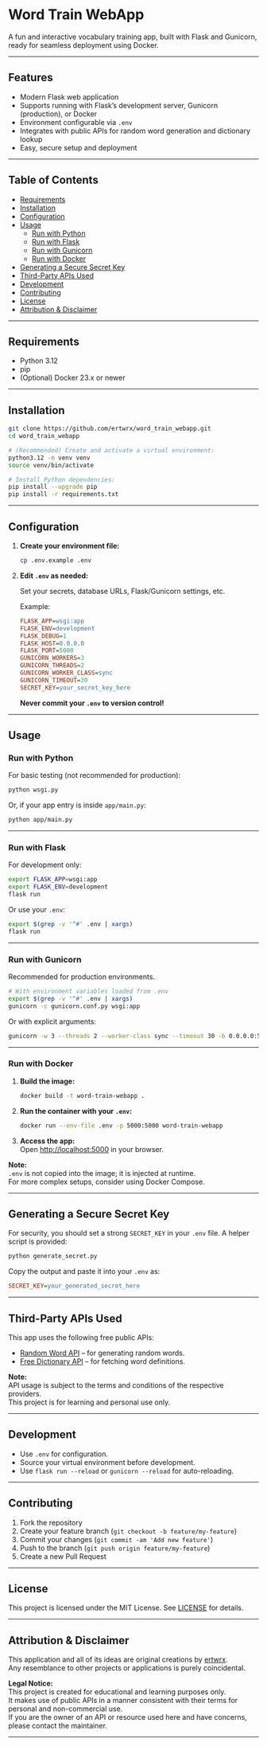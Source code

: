 # Word Train WebApp

A fun and interactive vocabulary training app, built with Flask and Gunicorn, ready for seamless deployment using Docker.

---

## Features

- Modern Flask web application
- Supports running with Flask’s development server, Gunicorn (production), or Docker
- Environment configurable via `.env`
- Integrates with public APIs for random word generation and dictionary lookup
- Easy, secure setup and deployment

---

## Table of Contents

- [Requirements](#requirements)
- [Installation](#installation)
- [Configuration](#configuration)
- [Usage](#usage)
  - [Run with Python](#run-with-python)
  - [Run with Flask](#run-with-flask)
  - [Run with Gunicorn](#run-with-gunicorn)
  - [Run with Docker](#run-with-docker)
- [Generating a Secure Secret Key](#generating-a-secure-secret-key)
- [Third-Party APIs Used](#third-party-apis-used)
- [Development](#development)
- [Contributing](#contributing)
- [License](#license)
- [Attribution & Disclaimer](#attribution--disclaimer)

---

## Requirements

- Python 3.12
- pip
- (Optional) Docker 23.x or newer

---

## Installation

```bash
git clone https://github.com/ertwrx/word_train_webapp.git
cd word_train_webapp

# (Recommended) Create and activate a virtual environment:
python3.12 -m venv venv
source venv/bin/activate

# Install Python dependencies:
pip install --upgrade pip
pip install -r requirements.txt
```

---

## Configuration

1. **Create your environment file:**

   ```bash
   cp .env.example .env
   ```

2. **Edit `.env` as needed:**

   Set your secrets, database URLs, Flask/Gunicorn settings, etc.

   Example:
   ```ini
   FLASK_APP=wsgi:app
   FLASK_ENV=development
   FLASK_DEBUG=1
   FLASK_HOST=0.0.0.0
   FLASK_PORT=5000
   GUNICORN_WORKERS=3
   GUNICORN_THREADS=2
   GUNICORN_WORKER_CLASS=sync
   GUNICORN_TIMEOUT=30
   SECRET_KEY=your_secret_key_here
   ```

   **Never commit your `.env` to version control!**

---

## Usage

### Run with Python

For basic testing (not recommended for production):

```bash
python wsgi.py
```
Or, if your app entry is inside `app/main.py`:
```bash
python app/main.py
```

---

### Run with Flask

For development only:

```bash
export FLASK_APP=wsgi:app
export FLASK_ENV=development
flask run
```
Or use your `.env`:
```bash
export $(grep -v '^#' .env | xargs)
flask run
```

---

### Run with Gunicorn

Recommended for production environments.

```bash
# With environment variables loaded from .env
export $(grep -v '^#' .env | xargs)
gunicorn -c gunicorn.conf.py wsgi:app
```

Or with explicit arguments:

```bash
gunicorn -w 3 --threads 2 --worker-class sync --timeout 30 -b 0.0.0.0:5000 wsgi:app
```

---

### Run with Docker

1. **Build the image:**
   ```bash
   docker build -t word-train-webapp .
   ```

2. **Run the container with your `.env`:**
   ```bash
   docker run --env-file .env -p 5000:5000 word-train-webapp
   ```

3. **Access the app:**  
   Open [http://localhost:5000](http://localhost:5000) in your browser.

**Note:**  
`.env` is not copied into the image; it is injected at runtime.  
For more complex setups, consider using Docker Compose.

---

## Generating a Secure Secret Key

For security, you should set a strong `SECRET_KEY` in your `.env` file.
A helper script is provided:

```bash
python generate_secret.py
```

Copy the output and paste it into your `.env` as:

```ini
SECRET_KEY=your_generated_secret_here
```

---

## Third-Party APIs Used

This app uses the following free public APIs:

- [Random Word API](https://random-word-api.vercel.app/) – for generating random words.
- [Free Dictionary API](https://dictionaryapi.dev/) – for fetching word definitions.

**Note:**  
API usage is subject to the terms and conditions of the respective providers.  
This project is for learning and personal use only.

---

## Development

- Use `.env` for configuration.
- Source your virtual environment before development.
- Use `flask run --reload` or `gunicorn --reload` for auto-reloading.

---

## Contributing

1. Fork the repository
2. Create your feature branch (`git checkout -b feature/my-feature`)
3. Commit your changes (`git commit -am 'Add new feature'`)
4. Push to the branch (`git push origin feature/my-feature`)
5. Create a new Pull Request

---

## License

This project is licensed under the MIT License. See [LICENSE](LICENSE) for details.

---

## Attribution & Disclaimer

This application and all of its ideas are original creations by [ertwrx](https://github.com/ertwrx).  
Any resemblance to other projects or applications is purely coincidental.

**Legal Notice:**  
This project is created for educational and learning purposes only.  
It makes use of public APIs in a manner consistent with their terms for personal and non-commercial use.  
If you are the owner of an API or resource used here and have concerns, please contact the maintainer.

---
